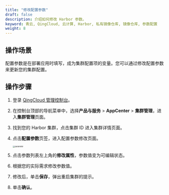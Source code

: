 ```yaml
---
title: "修改配置参数"
draft: false
description: 介绍如何修改 Harbor 参数。
keyword: 青云, QingCloud, 云计算, Harbor, 私有镜像仓库, 镜像仓库, 参数配置
weight: 8
---
```


## 操作场景

配置参数是在部署应用时填写，成为集群配置项的变量。您可以通过修改配置参数来更新您的集群配置。

## 操作步骤

1. 登录 [QingCloud 管理控制台](https://console.qingcloud.com/login)。

2. 在控制台顶部的导航菜单中，选择**产品与服务** > **AppCenter** > **集群管理**，进入**集群管理**页面。

3. 找到您的 Harbor 集群，点击集群 ID 进入集群详情页面。

4. 点击**配置参数**页签，进入配置参数修改页面。

   <img src="/container/harbor/_images/man05_custom-parameter.png" alt="parameter" style="zoom:40%;" />

5. 点击参数列表左上角的**修改属性**，参数值变为可编辑状态。

6. 根据您的实际需求修改参数值。

7. 修改后，单击**保存**，弹出重启集群的提示。

8. 单击**确认**。

